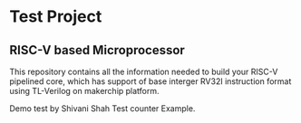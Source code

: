 # Test Project

## RISC-V based Microprocessor
This repository contains all the information needed to build your RISC-V pipelined core, which has support of base interger RV32I instruction format using TL-Verilog on makerchip platform.



Demo test by Shivani Shah
Test counter Example.
